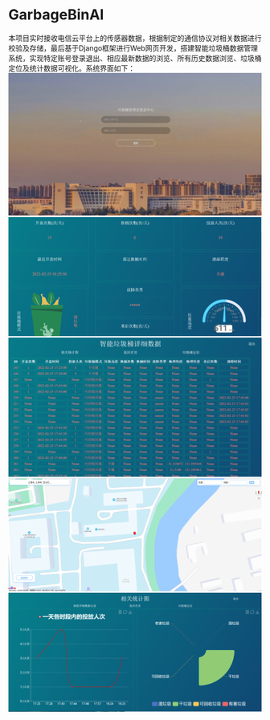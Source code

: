 # GarbageBinAI
本项目实时接收电信云平台上的传感器数据，根据制定的通信协议对相关数据进行校验及存储，最后基于Django框架进行Web网页开发，搭建智能垃圾桶数据管理系统，实现特定账号登录退出、相应最新数据的浏览、所有历史数据浏览、垃圾桶定位及统计数据可视化。系统界面如下：
![Image](imgs/登陆界面.png) ![Image](imgs/最新数据浏览.png)![Iamge](imgs/所有数据浏览.png)
![Image](imgs/垃圾桶定位.png)
![Image](imgs/统计数据可视化.png)

